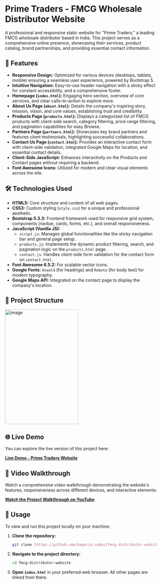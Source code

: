 # Prime Traders - FMCG Wholesale Distributor Website

A professional and responsive static website for "Prime Traders," a leading FMCG wholesale distributor based in India. This project serves as a comprehensive online presence, showcasing their services, product catalog, brand partnerships, and providing essential contact information.

## 🚀 Features

* **Responsive Design:** Optimized for various devices (desktops, tablets, mobile) ensuring a seamless user experience, powered by Bootstrap 5.
* **Intuitive Navigation:** Easy-to-use header navigation with a sticky effect for constant accessibility, and a comprehensive footer.
* **Homepage (`index.html`):** Engaging hero section, overview of core services, and clear calls-to-action to explore more.
* **About Us Page (`about.html`):** Details the company's inspiring story, mission, vision, and core values, establishing trust and credibility.
* **Products Page (`products.html`):** Displays a categorized list of FMCG products with client-side search, category filtering, price range filtering, and pagination capabilities for easy Browse.
* **Partners Page (`partners.html`):** Showcases key brand partners and features client testimonials, highlighting successful collaborations.
* **Contact Us Page (`contact.html`):** Provides an interactive contact form with client-side validation, integrated Google Maps for location, and essential contact details.
* **Client-Side JavaScript:** Enhances interactivity on the Products and Contact pages without requiring a backend.
* **Font Awesome Icons:** Utilized for modern and clear visual elements across the site.

## 🛠️ Technologies Used

* **HTML5:** Core structure and content of all web pages.
* **CSS3:** Custom styling (`style.css`) for a unique and professional aesthetic.
* **Bootstrap 5.3.3:** Frontend framework used for responsive grid system, components (navbar, cards, forms, etc.), and overall responsiveness.
* **JavaScript (Vanilla JS):**
    * `script.js`: Manages global functionalities like the sticky navigation bar and general page setup.
    * `products.js`: Implements the dynamic product filtering, search, and pagination logic on the `products.html` page.
    * `contact.js`: Handles client-side form validation for the contact form on `contact.html`.
* **Font Awesome 6.5.2:** For scalable vector icons.
* **Google Fonts:** `Oswald` (for headings) and `Roboto` (for body text) for modern typography.
* **Google Maps API:** Integrated on the contact page to display the company's location.

## 📁 Project Structure
<img width="242" height="379" alt="image" src="https://github.com/user-attachments/assets/701a179f-3bcb-4358-9999-31c13ffd5779" />


## 🌐 Live Demo

You can explore the live version of this project here:

[**Live Demo - Prime Traders Website**](https://bagaria-codes.github.io/fmcg-distributor-website/)

## 🎥 Video Walkthrough

Watch a comprehensive video walkthrough demonstrating the website's features, responsiveness across different devices, and interactive elements:

[**Watch the Project Walkthrough on YouTube**](https://youtu.be/VWrXLhwFm8s)


## 📝 Usage

To view and run this project locally on your machine:

1.  **Clone the repository:**
    ```bash
    git clone [https://github.com/bagaria-codes/fmcg-distributor-website](https://github.com/bagaria-codes/fmcg-distributor-website)
    ```
2.  **Navigate to the project directory:**
    ```bash
    cd fmcg-distributor-website
    ```
3.  **Open `index.html`** in your preferred web browser. All other pages are linked from there.


